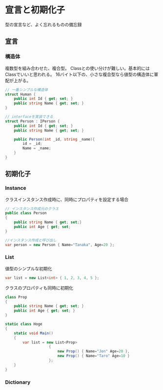 # 宣言と初期化子

型の宣言など、よく忘れるものの備忘録

## 宣言

### 構造体

複数型を組み合わせた、複合型。
Classとの使い分けが難しい。基本的にはClassでいいと思われる。
16バイト以下の、小さな複合型なら値型の構造体に軍配が上がる。

```C#
// 一番シンプルな構造体
struct Human {
    public int Id { get; set; }
    public string Name { get; set; }
}

// interfaceを実装できる
struct Person : IPerson {
    public int Id { get; set; }
    public string Name { get; set; }

    public Person(int _id, string _name){
        id = _id;
        Name = _name;
    }
}
```

## 初期化子

### Instance

クラスインスタンス作成時に、同時にプロパティを設定する場合

```C#
// インスタンス作成元のクラス
public class Person
{
    public string Name { get; set;}
    public int Age { get; set;
}

//インスタンス作成と呼び出し
var person = new Person { Name="Tanaka", Age=20 };
```

### List<T>

値型のシンプルな初期化

```C#
var list = new List<int> { 1, 2, 3, 4, 5 };
```

クラスのプロパティも同時に初期化
```C#
class Prop
{
    public string Name { get; set; }
    public int Age { get; set; }
}

static class Hoge
{
    static void Main()
    {
        var list = new List<Prop>
                    {
                        new Prop() { Name="Jon" Age=20 },
                        new Prop() { Name="Taro" Age=10 }
                    };
    }
}
```

### Dictionary

